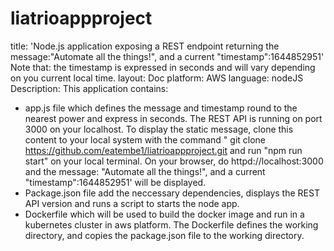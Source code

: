 # liatrioappproject
title: 'Node.js application exposing a REST endpoint returning the message:"Automate all the things!", and a current "timestamp":1644852951'
Note that: the timestamp is expressed in seconds and will vary depending on you current local time. 
layout: Doc
platform: AWS
language: nodeJS
Description: This application contains:
- app.js file which defines the message and timestamp round to the nearest power and express in seconds. The REST API is running on port 3000 on your localhost.
To display the static message, clone this content to your local system with the command " git clone https://github.com/eatembe1/liatrioappproject.git and
run "npm run start" on your local terminal. On your browser, do httpd://localhost:3000 and the message: 
"Automate all the things!", and a current "timestamp":1644852951' will be displayed.
- Package.json file add the neccessary dependencies, displays the REST API version and runs a script to starts the node app.
- Dockerfile which will be used to build the docker image and run in a kubernetes cluster in aws platform. The Dockerfile defines the working directory, and copies the package.json
file to the working directory. 
